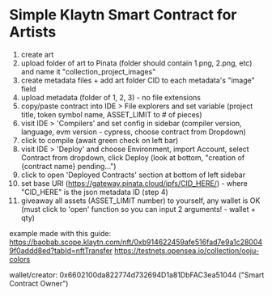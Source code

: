 # Simple Klaytn Smart Contract for Artists

1. create art
2. upload folder of art to Pinata (folder should contain 1.png, 2.png, etc) and name it "collection_project_images"
3. create metadata files + add art folder CID to each metadata's "image" field
4. upload metadata (folder of 1, 2, 3) - no file extensions
5. copy/paste contract into IDE > File explorers and set variable (project title, token symbol name, ASSET_LIMIT to # of pieces)
6. visit IDE > 'Compilers' and set config in sidebar (compiler version, language, evm version - cypress, choose contract from Dropdown)
7. click to compile (await green check on left bar)
8. visit IDE > 'Deploy' and choose Environment, import Account, select Contract from dropdown, click Deploy (look at bottom, "creation of {contract name} pending...")
9. click to open 'Deployed Contracts' section at bottom of left sidebar
10. set base URI (https://gateway.pinata.cloud/ipfs/CID_HERE/) - where "CID_HERE" is the json metadata ID (step 4)
11. giveaway all assets (ASSET_LIMIT number) to yourself, any wallet is OK (must click to 'open' function so you can input 2 arguments! - wallet + qty)


example made with this guide:
https://baobab.scope.klaytn.com/nft/0xb914622459afe516fad7e9a1c280049f0addd8ed?tabId=nftTransfer
https://testnets.opensea.io/collection/ooju-colors

wallet/creator:
0x6602100da822774d732694D1a81DbFAC3ea51044 ("Smart Contract Owner")
